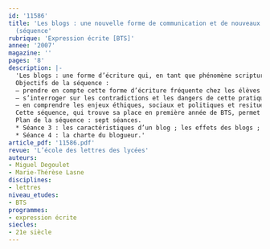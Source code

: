 ```yaml
---
id: '11586'
title: 'Les blogs : une nouvelle forme de communication et de nouveaux enjeux (2/3)
  (séquence'
rubrique: 'Expression écrite [BTS]'
annee: '2007'
magazine: ''
pages: '8'
description: |-
  'Les blogs : une forme d’écriture qui, en tant que phénomène scripturaire et sociologique à la frontière du public et du privé, mérite d’être analysée.
  Objectifs de la séquence :
  – prendre en compte cette forme d’écriture fréquente chez les élèves et la replacer dans la tradition des écrits privés ;
  – s’interroger sur les contradictions et les dangers de cette pratique ;
  – en comprendre les enjeux éthiques, sociaux et politiques et resituer de mode d’écriture dans la problématique de la liberté d’expression.
  Cette séquence, qui trouve sa place en première année de BTS, permet de faire un bilan sur les points liés à l’argumentation et d’aborder une réflexion plus globale sur les médias et la place de l’information dans notre société.
  Plan de la séquence : sept séances.
  * Séance 3 : les caractéristiques d’un blog ; les effets des blogs ;
  * Séance 4 : la charte du blogueur.'
article_pdf: '11586.pdf'
revue: 'L’école des lettres des lycées'
auteurs:
- Miguel Degoulet
- Marie-Thérèse Lasne
disciplines:
- lettres
niveau_etudes:
- BTS
programmes:
- expression écrite
siecles:
- 21e siècle
---
```


